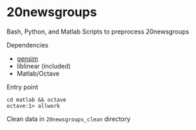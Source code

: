 # 20newsgroups

Bash, Python, and Matlab Scripts to preprocess 20newsgroups

Dependencies
 - [gensim](https://radimrehurek.com/gensim/)
 - liblinear (included)
 - Matlab/Octave

Entry point
```
cd matlab && octave 
octave:1> allwork
```

Clean data in `20newsgroups_clean` directory
